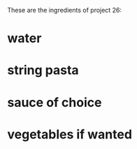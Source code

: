 These are the ingredients of project 26:
# water
# string pasta
# sauce of choice
# vegetables if wanted
